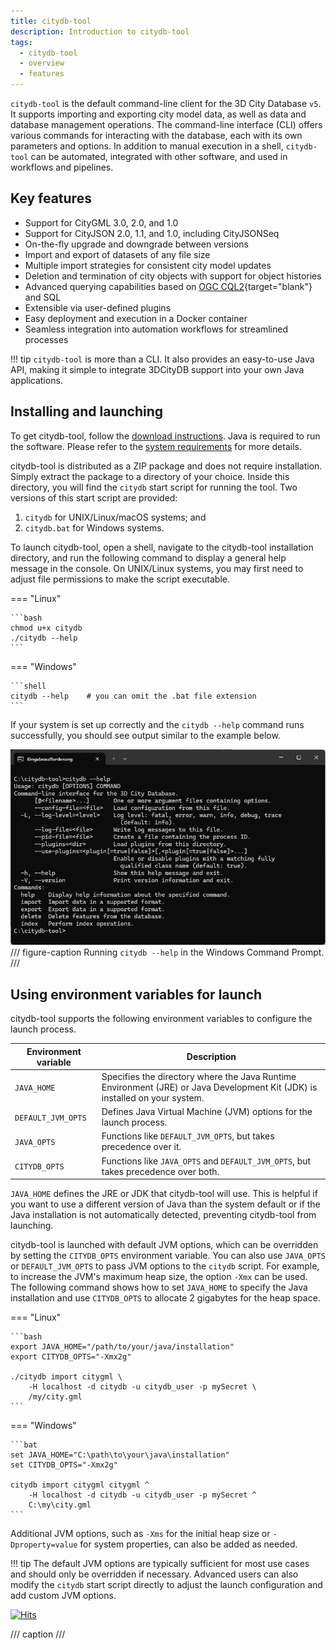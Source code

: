 ```yaml
---
title: citydb-tool
description: Introduction to citydb-tool
tags:
  - citydb-tool
  - overview
  - features
---
```


`citydb-tool` is the default command-line client for the 3D City Database `v5`. It supports importing and exporting city
model data, as well as data and database management operations. The command-line interface (CLI) offers various
commands for interacting with the database, each with its own parameters and options. In addition to manual execution
in a shell, `citydb-tool` can be automated, integrated with other software, and used in workflows and pipelines.

## Key features

- Support for CityGML 3.0, 2.0, and 1.0
- Support for CityJSON 2.0, 1.1, and 1.0, including CityJSONSeq
- On-the-fly upgrade and downgrade between versions
- Import and export of datasets of any file size
- Multiple import strategies for consistent city model updates
- Deletion and termination of city objects with support for object histories
- Advanced querying capabilities based on [OGC CQL2](https://www.ogc.org/publications/standard/cql2/){target="blank"} and SQL
- Extensible via user-defined plugins
- Easy deployment and execution in a Docker container
- Seamless integration into automation workflows for streamlined processes

!!! tip
    `citydb-tool` is more than a CLI. It also provides an easy-to-use Java API, making it simple to integrate 3DCityDB support
    into your own Java applications.

## Installing and launching

To get citydb-tool, follow the [download instructions](../download.md#citydb-tool-database-client). Java is required
to run the software. Please refer to the [system requirements](../first-steps/requirements.md#citydb-tool-database-client) for more details.

citydb-tool is distributed as a ZIP package and does not require installation. Simply extract the package to a
directory of your choice. Inside this directory, you will find the `citydb` start script for running the tool.
Two versions of this start script are provided:

1. `citydb` for UNIX/Linux/macOS systems; and
2. `citydb.bat` for Windows systems.

To launch citydb-tool, open a shell, navigate to the citydb-tool installation directory, and run the following command
to display a general help message in the console. On UNIX/Linux systems, you may first need to adjust file permissions
to make the script executable.

=== "Linux"

    ```bash
    chmod u+x citydb
    ./citydb --help
    ```

=== "Windows"

    ```shell
    citydb --help    # you can omit the .bat file extension
    ```

If your system is set up correctly and the `citydb --help` command runs successfully, you should see output similar to the
example below.

![citydb-help script](assets/citydb-help.png)
/// figure-caption
Running `citydb --help` in the Windows Command Prompt.
///

## Using environment variables for launch

citydb-tool supports the following environment variables to configure the launch process.

| Environment variable | Description                                                                                                                 |
|----------------------|-----------------------------------------------------------------------------------------------------------------------------|
| `JAVA_HOME`          | Specifies the directory where the Java Runtime Environment (JRE) or Java Development Kit (JDK) is installed on your system. |
| `DEFAULT_JVM_OPTS`   | Defines Java Virtual Machine (JVM) options for the launch process.                                                          |
| `JAVA_OPTS`          | Functions like `DEFAULT_JVM_OPTS`, but takes precedence over it.                                                            |
| `CITYDB_OPTS`        | Functions like `JAVA_OPTS` and `DEFAULT_JVM_OPTS`, but takes precedence over both.                                          |

`JAVA_HOME` defines the JRE or JDK that citydb-tool will use. This is helpful if you want to use a different
version of Java than the system default or if the Java installation is not automatically detected, preventing
citydb-tool from launching.

citydb-tool is launched with default JVM options, which can be overridden by setting the `CITYDB_OPTS`
environment variable. You can also use `JAVA_OPTS` or `DEFAULT_JVM_OPTS` to pass JVM options to the `citydb`
script. For example, to increase the JVM's maximum heap size, the option `-Xmx` can be used. The following command
shows how to set `JAVA_HOME` to specify the Java installation and use `CITYDB_OPTS` to allocate 2 gigabytes for
the heap space.

=== "Linux"

    ```bash
    export JAVA_HOME="/path/to/your/java/installation"
    export CITYDB_OPTS="-Xmx2g"

    ./citydb import citygml \
        -H localhost -d citydb -u citydb_user -p mySecret \
        /my/city.gml
    ```

=== "Windows"

    ```bat
    set JAVA_HOME="C:\path\to\your\java\installation"
    set CITYDB_OPTS="-Xmx2g"

    citydb import citygml citygml ^
        -H localhost -d citydb -u citydb_user -p mySecret ^
        C:\my\city.gml
    ```

Additional JVM options, such as `-Xms` for the initial heap size or `-Dproperty=value` for system properties, can also be
added as needed.

!!! tip
    The default JVM options are typically sufficient for most use cases and should only be overridden if necessary.
    Advanced users can also modify the `citydb` start script directly to adjust the launch configuration and add custom
    JVM options. 

[![Hits](https://hits.seeyoufarm.com/api/count/incr/badge.svg?url=https%3A%2F%2F3dcitydb.github.io%2F3dcitydb-mkdocs%2Fcitydb-tool%2Findex%2F&count_bg=%2379C83D&title_bg=%23555555&icon=&icon_color=%23E7E7E7&title=Visitors&edge_flat=false)](https://hits.seeyoufarm.com/#history)

/// caption
///
